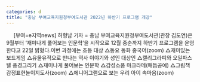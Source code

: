 ```yaml
---
categories: d
title: "충남 부여교육지원청부여도서관 2022년 하반기 프로그램 개강"
---
```

&nbsp;&nbsp;&nbsp;&nbsp; [부여=e지역news] 허형남 기자 = 충남 부여교육지원청부여도서관(관장 김도연)은 9월부터 ‘재미나게 풀어보는 인문학’을 시작으로 12월 중순까지 하반기 프로그램을 운영한다고 22일 밝혔다.이번 과정에는 초등 대상 △동요 동화 중국어(zoom) △재미있는 보드게임 △유물유적으로 만나는 역사 이야기와 성인 대상인 △캘리그라피와 오일파스텔 풍경그리기 △재미나게 풀어보는 인문학 △감성소품 마크라메(매듭공예) △그림책감정표현놀이지도사(zoom) △에니어그램으로 보는 우리 아이 속마음(zoom)